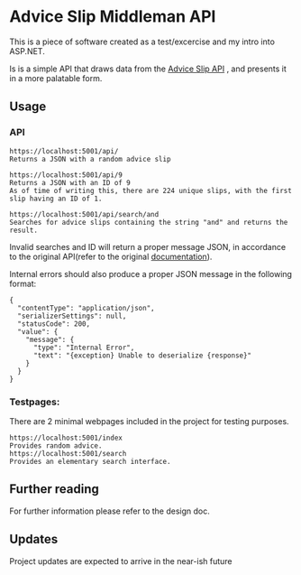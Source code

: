 # Advice Slip Middleman API

This is a piece of software created as a test/excercise and my intro into ASP.NET.

Is is a simple API that draws data from the [Advice Slip API](https://api.adviceslip.com/) , and presents it in a more palatable form.

## Usage

### API

```
https://localhost:5001/api/
Returns a JSON with a random advice slip

https://localhost:5001/api/9
Returns a JSON with an ID of 9
As of time of writing this, there are 224 unique slips, with the first slip having an ID of 1.

https://localhost:5001/api/search/and
Searches for advice slips containing the string "and" and returns the result.
```

Invalid searches and ID will return a proper message JSON, in accordance to the original API(refer to the original [documentation](https://api.adviceslip.com/#messages)).

Internal errors should also produce a proper JSON message in the following format:
```
{
  "contentType": "application/json",
  "serializerSettings": null,
  "statusCode": 200,
  "value": {
    "message": {
      "type": "Internal Error",
      "text": "{exception} Unable to deserialize {response}"
    }
  }
}
```
### Testpages:
There are 2 minimal webpages included in the project  for testing purposes.
```
https://localhost:5001/index
Provides random advice.
https://localhost:5001/search
Provides an elementary search interface.
```

## Further reading

For further information please refer to the design doc.

## Updates

Project updates are expected to arrive in the near-ish future